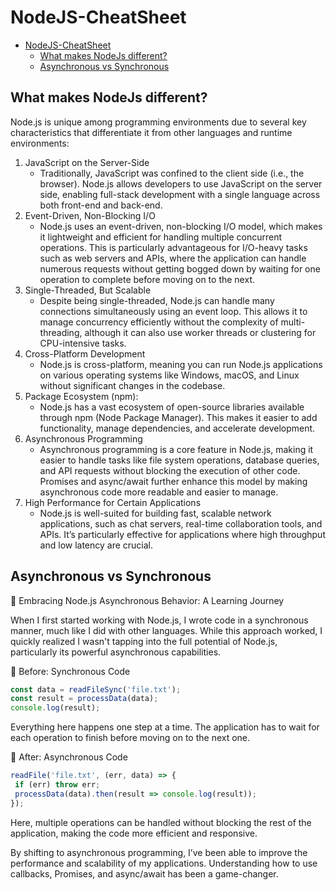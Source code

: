 # NodeJS-CheatSheet
- [NodeJS-CheatSheet](#nodejs-cheatsheet)
  - [What makes NodeJs different?](#what-makes-nodejs-different)
  - [Asynchronous vs Synchronous](#asynchronous-vs-synchronous)

## What makes NodeJs different?
Node.js is unique among programming environments due to several key characteristics that differentiate it from other languages and runtime environments:

1. JavaScript on the Server-Side
   - Traditionally, JavaScript was confined to the client side (i.e., the browser). Node.js allows developers to use JavaScript on the server side, enabling full-stack development with a single language across both front-end and back-end. 
2. Event-Driven, Non-Blocking I/O
   - Node.js uses an event-driven, non-blocking I/O model, which makes it lightweight and efficient for handling multiple concurrent operations. This is particularly advantageous for I/O-heavy tasks such as web servers and APIs, where the application can handle numerous requests without getting bogged down by waiting for one operation to complete before moving on to the next.
3. Single-Threaded, But Scalable
   - Despite being single-threaded, Node.js can handle many connections simultaneously using an event loop. This allows it to manage concurrency efficiently without the complexity of multi-threading, although it can also use worker threads or clustering for CPU-intensive tasks.
4. Cross-Platform Development
   - Node.js is cross-platform, meaning you can run Node.js applications on various operating systems like Windows, macOS, and Linux without significant changes in the codebase.
5. Package Ecosystem (npm):
   - Node.js has a vast ecosystem of open-source libraries available through npm (Node Package Manager). This makes it easier to add functionality, manage dependencies, and accelerate development.
6. Asynchronous Programming
   - Asynchronous programming is a core feature in Node.js, making it easier to handle tasks like file system operations, database queries, and API requests without blocking the execution of other code. Promises and async/await further enhance this model by making asynchronous code more readable and easier to manage.
7. High Performance for Certain Applications
   - Node.js is well-suited for building fast, scalable network applications, such as chat servers, real-time collaboration tools, and APIs. It’s particularly effective for applications where high throughput and low latency are crucial. 


## Asynchronous vs Synchronous
🌟 Embracing Node.js Asynchronous Behavior: A Learning Journey

When I first started working with Node.js, I wrote code in a synchronous manner, much like I did with other languages. While this approach worked, I quickly realized I wasn't tapping into the full potential of Node.js, particularly its powerful asynchronous capabilities.

🔄 Before: Synchronous Code
```javascript
const data = readFileSync('file.txt');
const result = processData(data);
console.log(result);
```
Everything here happens one step at a time. The application has to wait for each operation to finish before moving on to the next one.

🚀 After: Asynchronous Code
```javascript
readFile('file.txt', (err, data) => {
 if (err) throw err;
 processData(data).then(result => console.log(result));
});
```

Here, multiple operations can be handled without blocking the rest of the application, making the code more efficient and responsive.

By shifting to asynchronous programming, I’ve been able to improve the performance and scalability of my applications. Understanding how to use callbacks, Promises, and async/await has been a game-changer. 